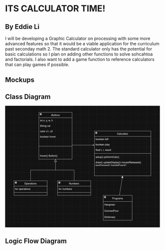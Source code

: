 # ITS CALCULATOR TIME!
## By Eddie Li

I will be developing a Graphic Calculator on processing with some more advanced features so that it would be a viable application for the curriculum past seconday math 2. The standard calculator only has the potential for basic calculations so I plan on adding other functions to solve sohcahtoa and factorials. I also want to add a game function to reference calculators that can play games if possible.

## Mockups



## Class Diagram

![Class Diagram](https://github.com/EddieLi24/WorkInProgress/blob/main/images/Class%20Diagram.png?raw=true)

## Logic Flow Diagram

